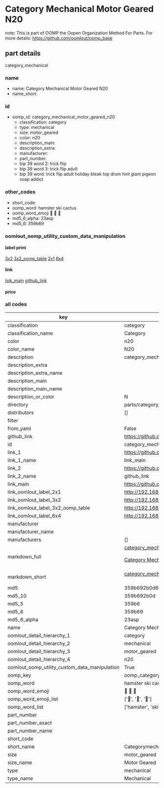 # Category Mechanical Motor Geared N20  

note: This is part of OOMP the Oopen Organization Method For Parts. For more details: https://github.com/oomlout/oomp_base

##  part details



category_mechanical

### name
* name: Category Mechanical Motor Geared N20
* name_short: 
### id
* oomp_id: category_mechanical_motor_geared_n20
  * classification: category
  * type: mechanical
  * size: motor_geared
  * color: n20
  * description_main: 
  * description_extra: 
  * manufacturer: 
  * part_number: 
  * bip 39 word 2: trick flip
  * bip 39 word 3: trick flip adult
  * bip 39 word: trick flip adult holiday bleak top drum hint giant pigeon soap addict

### other_codes
* short_code: 
* oomp_word: hamster ski cactus
* oomp_word_emoji :hamster: :ski: :cactus:
* md5_6_alpha: 23asp
* md5_6: 359b69






### oomlout_oomp_utility_custom_data_manipulation
#### label print
[3x2](http://192.168.1.245:1112/?label=oomp%2023asp)
[3x2_oomp_table](http://192.168.1.107:1112/?label=oomp%2023asp)
[2x1](http://192.168.1.242:1112/?label=oomp%2023asp)
[6x4](http://192.168.1.55:1112/?label=oomp%2023asp)    

#### link

[link_main](https://github.com/oomlout/oomlout_oomp_current_version_messy/tree/main/parts/category_mechanical_motor_geared_n20) [github_link](https://github.com/oomlout/oomlout_oomp_part_src/tree/main/parts/category_mechanical_motor_geared_n20)                             

#### price







### all codes 
| key | value |  
| --- | --- |  
| classification | category |  
| classification_name | Category |  
| color | n20 |  
| color_name | N20 |  
| description | category_mechanical |  
| description_extra |  |  
| description_extra_name |  |  
| description_main |  |  
| description_main_name |  |  
| description_or_color | N  |  
| directory | parts/category_mechanical_motor_geared_n20 |  
| distributors | [] |  
| filter |  |  
| from_yaml | False |  
| github_link | https://github.com/oomlout/oomlout_oomp_part_src/tree/main/parts/category_mechanical_motor_geared_n20 |  
| id | category_mechanical_motor_geared_n20 |  
| link_1 | https://github.com/oomlout/oomlout_oomp_current_version_messy/tree/main/parts/category_mechanical_motor_geared_n20 |  
| link_1_name | link_main |  
| link_2 | https://github.com/oomlout/oomlout_oomp_part_src/tree/main/parts/category_mechanical_motor_geared_n20 |  
| link_2_name | github_link |  
| link_main | https://github.com/oomlout/oomlout_oomp_current_version_messy/tree/main/parts/category_mechanical_motor_geared_n20 |  
| link_oomlout_label_2x1 | http://192.168.1.242:1112/?label=oomp%2023asp |  
| link_oomlout_label_3x2 | http://192.168.1.245:1112/?label=oomp%2023asp |  
| link_oomlout_label_3x2_oomp_table | http://192.168.1.107:1112/?label=oomp%2023asp |  
| link_oomlout_label_6x4 | http://192.168.1.55:1112/?label=oomp%2023asp |  
| manufacturer |  |  
| manufacturer_name |  |  
| manufacturers | [] |  
| markdown_full | [category_mechanical_motor_geared_n20](https://github.com/oomlout/oomlout_oomp_current_version_messy/tree/main/parts/category_mechanical_motor_geared_n20)<br>[](https://github.com/oomlout/oomlout_oomp_current_version_messy/tree/main/parts/category_mechanical_motor_geared_n20)<br>[Category Mechanical Motor Geared N20](https://github.com/oomlout/oomlout_oomp_current_version_messy/tree/main/parts/category_mechanical_motor_geared_n20)<br><br> |  
| markdown_short | [category_mechanical_motor_geared_n20](https://github.com/oomlout/oomlout_oomp_current_version_messy/tree/main/parts/category_mechanical_motor_geared_n20)<br><br> |  
| md5 | 359b692b0d6bc873938bc6cc07964743 |  
| md5_10 | 359b692b0d |  
| md5_5 | 359b6 |  
| md5_6 | 359b69 |  
| md5_6_alpha | 23asp |  
| name | Category Mechanical Motor Geared N20 |  
| oomlout_detail_hierarchy_1 | category |  
| oomlout_detail_hierarchy_2 | mechanical |  
| oomlout_detail_hierarchy_3 | motor_geared |  
| oomlout_detail_hierarchy_4 | n20 |  
| oomlout_oomp_utility_custom_data_manipulation | True |  
| oomp_key | oomp_category_mechanical_motor_geared_n20 |  
| oomp_word | hamster ski cactus |  
| oomp_word_emoji | :hamster: :ski: :cactus: |  
| oomp_word_emoji_list | [':hamster:', ':ski:', ':cactus:'] |  
| oomp_word_list | ['hamster', 'ski', 'cactus'] |  
| part_number |  |  
| part_number_exact |  |  
| part_number_name |  |  
| short_code |  |  
| short_name | Categorymechanical |  
| size | motor_geared |  
| size_name | Motor Geared |  
| type | mechanical |  
| type_name | Mechanical |  
